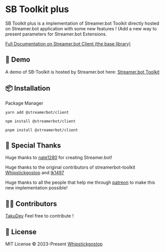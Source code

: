 # SB Toolkit plus

SB Toolkit plus is a implementation of Streamer.bot Toolkit directly hosted on Streamer.bot application with some new features ! (Add a new way to present parameters for Streamer.bot Extensions.

[Full Documentation on Streamer.bot Client (the base library)](https://streamerbot.github.io/client/)

## 🌈 Demo
A demo of SB-Toolkit is hosted by Streamer.bot here: [Streamer.bot Toolkit](https://toolkit.streamer.bot)

## 📦 Installation

Package Manager

```
yarn add @streamerbot/client

npm install @streamerbot/client

pnpm install @streamerbot/client
```

## 🌸 Special Thanks

Huge thanks to [nate1280](https://github.com/nate1280) for creating Streamer.bot!

Huge thanks to the original contributors of streamerbot-toolkit [Whipstickgostop](https://github.com/whipstickgostop) and [Ik1497](https://github.com/ik1497)

Huge thanks to all the people that help me through [patreon](https://www.patreon.com/TakuDev) to make this new implementation possible!

## 👨‍🚀 Contributors
[TakuDev](https://github.com/takudev)
Feel free to contribute !

## 📄 License
MIT License © 2023-Present [Whipstickgostop](https://github.com/whipstickgostop)
